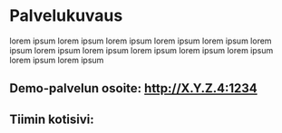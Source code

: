 # Palvelukuvaus

lorem ipsum lorem ipsum lorem ipsum lorem ipsum lorem ipsum lorem ipsum lorem 
ipsum lorem ipsum lorem 
ipsum lorem ipsum lorem ipsum lorem ipsum lorem ipsum 


## Demo-palvelun osoite: http://X.Y.Z.4:1234

## Tiimin kotisivi:

